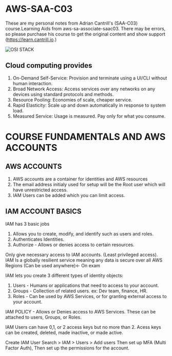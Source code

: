 # AWS-SAA-C03

These are my personal notes from Adrian Cantrill's (SAA-C03) course.Learning Aids from aws-sa-associate-saac03. There may be errors, so please purchase his course to get the original content and show support (https://learn.cantrill.io.)

![OSI STACK](https://github.com/cdusina/AWS-SAA-C03/assets/107001942/af89598e-b4d3-4b82-8ee2-7cd3cb099fbc)

## Cloud computing provides

1. On-Demand Self-Service: Provision and terminate using a UI/CLI without human interaction.
2. Broad Network Access: Access services over any networks on any devices using standard protocols and methods.
3. Resource Pooling: Economies of scale, cheaper service.
4. Rapid Elasticity: Scale up and down automatically in response to system load.
5. Measured Service: Usage is measured. Pay only for what you consume.

# COURSE FUNDAMENTALS AND AWS ACCOUNTS

## AWS ACCOUNTS
1. AWS accounts are a container for identities and AWS resources
2. The email address initialy used for setup will be the Root user which will have unrestricted access.
3. IAM Users can be added which you can limit access.

## IAM ACCOUNT BASICS

IAM has 3 basic jobs
1. Allows you to create, modify, and identify such as users and roles.
2. Authenticates Identities.
3. Authorize - Allows or denies access to certain resources.

Only give necessary access to IAM accounts. (Least privileged access).
IAM Is a globally resilient service meaning any data is secure over all AWS Regions (Can be used anywhere)<- On exam


IAM lets you create 3 different types of identity objects:
1. Users - Humans or applications that need to access to your account.
2. Groups - Collection of related users. ex: Dev team, finance, HR.
3. Roles - Can be used by AWS Services, or for granting external access to your account.

IAM POLICY - Allows or Denies access to AWS Services. These can be attached to users, Groups, or Roles. 

IAM Users can have 0,1, or 2 access keys but no more than 2.
Acess keys can be created, deleted, made inactive, or made active.

Create IAM User
Search > IAM > Users > Add users
Then set up MFA (Multi Factor Auth), Then set up the permissions for the account.
